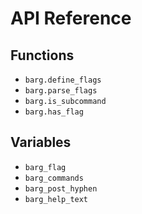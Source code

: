 # API Reference

## Functions

- `barg.define_flags`
- `barg.parse_flags`
- `barg.is_subcommand`
- `barg.has_flag`

## Variables

- `barg_flag`
- `barg_commands`
- `barg_post_hyphen`
- `barg_help_text`

